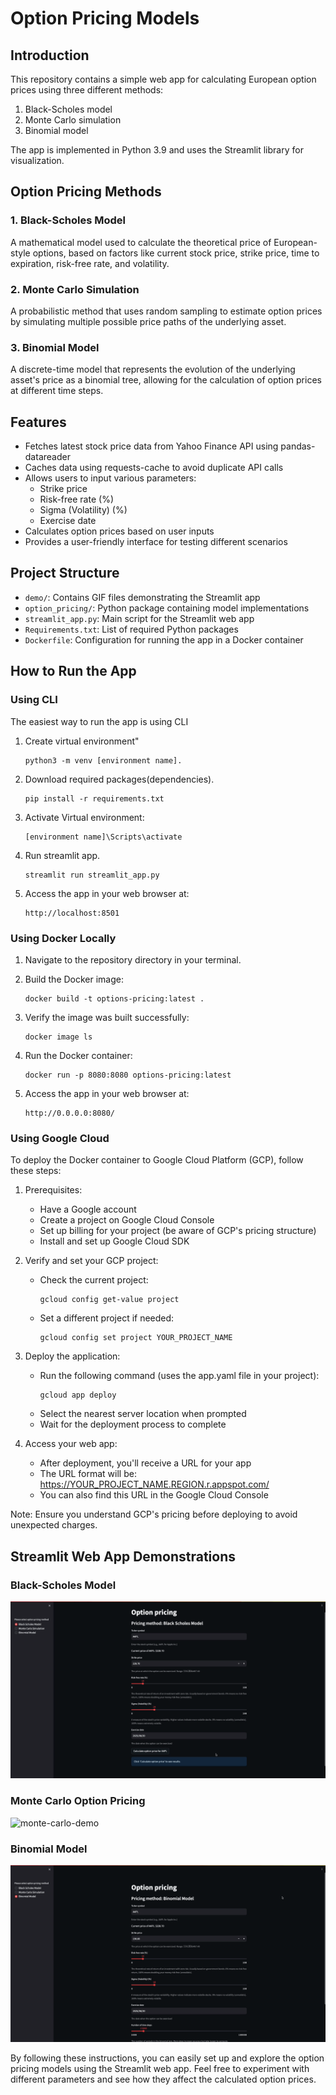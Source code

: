 # Option Pricing Models

## Introduction
This repository contains a simple web app for calculating European option prices using three different methods:

1. Black-Scholes model
2. Monte Carlo simulation
3. Binomial model

The app is implemented in Python 3.9 and uses the Streamlit library for visualization.

## Option Pricing Methods

### 1. Black-Scholes Model
A mathematical model used to calculate the theoretical price of European-style options, based on factors like current stock price, strike price, time to expiration, risk-free rate, and volatility.

### 2. Monte Carlo Simulation
A probabilistic method that uses random sampling to estimate option prices by simulating multiple possible price paths of the underlying asset.

### 3. Binomial Model
A discrete-time model that represents the evolution of the underlying asset's price as a binomial tree, allowing for the calculation of option prices at different time steps.

## Features

- Fetches latest stock price data from Yahoo Finance API using pandas-datareader
- Caches data using requests-cache to avoid duplicate API calls
- Allows users to input various parameters:
  - Strike price
  - Risk-free rate (%)
  - Sigma (Volatility) (%)
  - Exercise date
- Calculates option prices based on user inputs
- Provides a user-friendly interface for testing different scenarios

## Project Structure

- `demo/`: Contains GIF files demonstrating the Streamlit app
- `option_pricing/`: Python package containing model implementations
- `streamlit_app.py`: Main script for the Streamlit web app
- `Requirements.txt`: List of required Python packages
- `Dockerfile`: Configuration for running the app in a Docker container

## How to Run the App

### Using CLI
The easiest way to run the app is using CLI
1. Create virtual environment"
   ```
   python3 -m venv [environment name].
   ```

2. Download required packages(dependencies).
   ```
   pip install -r requirements.txt
   ```

3. Activate Virtual environment:
   ```
   [environment name]\Scripts\activate
   ```

4. Run streamlit app.
   ```
   streamlit run streamlit_app.py
   ```
5. Access the app in your web browser at:
   ```
   http://localhost:8501
   ```

### Using Docker Locally

1. Navigate to the repository directory in your terminal.

2. Build the Docker image:
   ```
   docker build -t options-pricing:latest .
   ```

3. Verify the image was built successfully:
   ```
   docker image ls
   ```

4. Run the Docker container:
   ```
   docker run -p 8080:8080 options-pricing:latest
   ```

5. Access the app in your web browser at:
   ```
   http://0.0.0.0:8080/
   ```

### Using Google Cloud

To deploy the Docker container to Google Cloud Platform (GCP), follow these steps:

1. Prerequisites:
   - Have a Google account
   - Create a project on Google Cloud Console
   - Set up billing for your project (be aware of GCP's pricing structure)
   - Install and set up Google Cloud SDK

2. Verify and set your GCP project:
   - Check the current project:
     ```
     gcloud config get-value project
     ```
   - Set a different project if needed:
     ```
     gcloud config set project YOUR_PROJECT_NAME
     ```

3. Deploy the application:
   - Run the following command (uses the app.yaml file in your project):
     ```
     gcloud app deploy
     ```
   - Select the nearest server location when prompted
   - Wait for the deployment process to complete

4. Access your web app:
   - After deployment, you'll receive a URL for your app
   - The URL format will be: https://YOUR_PROJECT_NAME.REGION.r.appspot.com/
   - You can also find this URL in the Google Cloud Console

Note: Ensure you understand GCP's pricing before deploying to avoid unexpected charges.

## Streamlit Web App Demonstrations

### Black-Scholes Model
![black-scholes-demo](media/Black_Scholes_Model.gif)

### Monte Carlo Option Pricing
![monte-carlo-demo](media/Monte_Carlo_Option_Pricing.gif)

### Binomial Model
![binomial-tree-demo](media/Binomial_Model.gif)

By following these instructions, you can easily set up and explore the option pricing models using the Streamlit web app. Feel free to experiment with different parameters and see how they affect the calculated option prices.